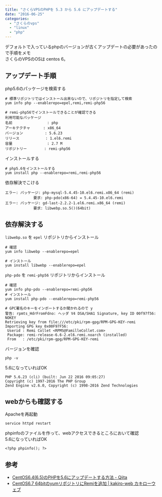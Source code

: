 ```yaml
---
title: "さくらVPSのPHPを 5.3 から 5.6 にアップデートする"
date: "2016-06-25"
categories: 
  - "さくらのvps"
  - "linux"
  - "php"
---
```


デフォルトで入っているphpのバージョンが古くアップデートの必要があったので手順をメモ  
さくらのVPSのOSは centos 6。

## アップデート手順

php5.6のパッケージを検索する

```
# 標準リポジトリではインストール出来ないので、リポジトリを指定して検索
yum info php --enablerepo=epel,remi,remi-php56

# remi-php56でインストールできることが確認できる
利用可能なパッケージ
名前                : php
アーキテクチャ      : x86_64
バージョン          : 5.6.23
リリース            : 1.el6.remi
容量                : 2.7 M
リポジトリー        : remi-php56
```

インストールする

```
# php5.6をインストールする
yum install php --enablerepo=remi,remi-php56
```

依存解決でこける

```
エラー: パッケージ: php-mysql-5.4.45-10.el6.remi.x86_64 (remi)
             要求: php-pdo(x86-64) = 5.4.45-10.el6.remi
エラー: パッケージ: gd-last-2.2.2-1.el6.remi.x86_64 (remi)
             要求: libwebp.so.5()(64bit)
```

## 依存解決する

`libwebp.so` を `epel` リポジトリからインストール

```
# 確認
yum info libwebp --enablerepo=epel

# インストール
yum install libwebp --enablerepo=epel
```

`php-pdo` を `remi-php56` リポジトリからインストール

```
# 確認
yum info php-pdo --enablerepo=remi-php56
# インストール
yum install php-pdo --enablerepo=remi-php56

# GPC署名のキーをインポートするか聞かれるので y
警告: rpmts_HdrFromFdno: ヘッダ V4 DSA/SHA1 Signature, key ID 00f97f56: NOKEY
Retrieving key from file:///etc/pki/rpm-gpg/RPM-GPG-KEY-remi
Importing GPG key 0x00F97F56:
 Userid : Remi Collet <RPMS@FamilleCollet.com>
 Package: remi-release-6.6-2.el6.remi.noarch (installed)
 From   : /etc/pki/rpm-gpg/RPM-GPG-KEY-remi
```

バージョンを確認

```
php -v
```

5.6になっていればOK

```
PHP 5.6.23 (cli) (built: Jun 22 2016 09:05:27)
Copyright (c) 1997-2016 The PHP Group
Zend Engine v2.6.0, Copyright (c) 1998-2016 Zend Technologies
```

## webからも確認する

Apacheを再起動

```
service httpd restart
```

phpinfoのファイルを作って、webアクセスできるところにおいて確認  
5.6になっていればOK

```
<?php phpinfo(); ?>
```

## 参考

- [CentOS6.4(6.5)のPHPを5.6にアップデートする方法 - Qiita](http://qiita.com/zaburo/items/fd67b294c610d54c3aee)
- [CentOS6.7 64bitのyumリポジトリにRemiを追加 | kakiro-web カキローウェブ](http://www.kakiro-web.com/linux/centos6-remi-install.html)
